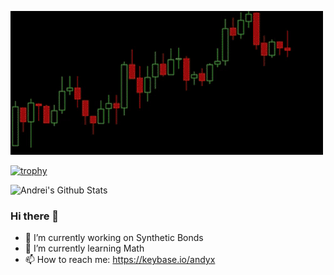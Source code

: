 [![](https://raw.githubusercontent.com/AndreiD/AndreiD/main/githubgif.gif)](https://github.com/AndreiD/)

[![trophy](https://github-profile-trophy.vercel.app/?username=AndreiD)](https://github.com/AndreiD/github-profile-trophy)

![Andrei's Github Stats](https://github-readme-stats.vercel.app/api?username=AndreiD&count_private=true&show_icons=true&theme=light)

### Hi there 👋

- 🔭 I’m currently working on Synthetic Bonds
- 🌱 I’m currently learning Math
- 📫 How to reach me: https://keybase.io/andyx
